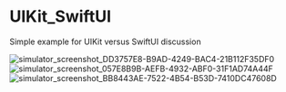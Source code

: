 # UIKit_SwiftUI
Simple example for UIKit versus SwiftUI discussion

![simulator_screenshot_DD3757E8-B9AD-4249-BAC4-21B112F35DF0](https://user-images.githubusercontent.com/10232018/233150334-a759d8a0-fa5d-4f11-80af-c7ecc54ec705.png)
![simulator_screenshot_057E8B9B-AEFB-4932-ABF0-31F1AD74A44F](https://user-images.githubusercontent.com/10232018/233150367-2aea4c00-fcc2-48b6-a661-c9e035d8dbc2.png)
![simulator_screenshot_BB8443AE-7522-4B54-B53D-7410DC47608D](https://user-images.githubusercontent.com/10232018/233150384-f4099faa-a73b-46f5-905f-48edf84f4b0c.png)
